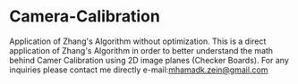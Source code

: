 # Camera-Calibration
Application of Zhang's Algorithm without optimization. 
This is a direct application of Zhang's Algorithm in order 
to better understand the math behind Camer Calibration using 
2D image planes (Checker Boards).
For any inquiries please contact me directly
e-mail:mhamadk.zein@gmail.com
